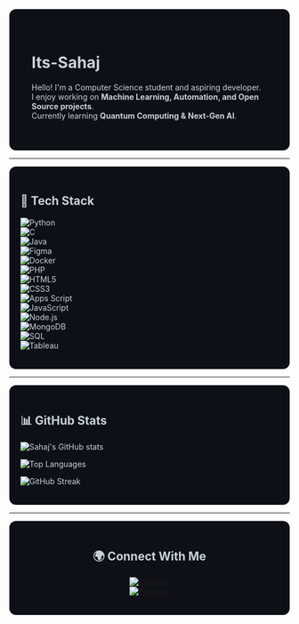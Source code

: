 <!-- Professional GitHub Profile README for Its-Sahaj -->

<div style="background-color:#0d1117; padding:40px; border-radius:12px; color:#c9d1d9">

# Its-Sahaj

Hello! I'm a Computer Science student and aspiring developer.  
I enjoy working on **Machine Learning, Automation, and Open Source projects**.  
Currently learning **Quantum Computing & Next-Gen AI**.

</div>

---

<div style="background-color:#0d1117; padding:20px; border-radius:12px; color:#c9d1d9">

## 🔧 Tech Stack

![Python](https://img.shields.io/badge/Python-000000?style=for-the-badge&logo=python&logoColor=3776AB)  
![C](https://img.shields.io/badge/C-000000?style=for-the-badge&logo=c&logoColor=A8B9CC)  
![Java](https://img.shields.io/badge/Java-000000?style=for-the-badge&logo=java&logoColor=007396)  
![Figma](https://img.shields.io/badge/Figma-000000?style=for-the-badge&logo=figma&logoColor=F24E1E)  
![Docker](https://img.shields.io/badge/Docker-000000?style=for-the-badge&logo=docker&logoColor=2496ED)  
![PHP](https://img.shields.io/badge/PHP-000000?style=for-the-badge&logo=php&logoColor=777BB4)  
![HTML5](https://img.shields.io/badge/HTML5-000000?style=for-the-badge&logo=html5&logoColor=E34F26)  
![CSS3](https://img.shields.io/badge/CSS3-000000?style=for-the-badge&logo=css3&logoColor=1572B6)  
![Apps Script](https://img.shields.io/badge/AppsScript-000000?style=for-the-badge&logo=googlescripts&logoColor=4285F4)  
![JavaScript](https://img.shields.io/badge/JavaScript-000000?style=for-the-badge&logo=javascript&logoColor=F7DF1E)  
![Node.js](https://img.shields.io/badge/Node.js-000000?style=for-the-badge&logo=node.js&logoColor=339933)  
![MongoDB](https://img.shields.io/badge/MongoDB-000000?style=for-the-badge&logo=mongodb&logoColor=47A248)  
![SQL](https://img.shields.io/badge/SQL-000000?style=for-the-badge&logo=mysql&logoColor=4479A1)  
![Tableau](https://img.shields.io/badge/Tableau-000000?style=for-the-badge&logo=tableau&logoColor=E97627)

</div>

---

<div style="background-color:#0d1117; padding:20px; border-radius:12px; color:#c9d1d9">

## 📊 GitHub Stats

<div align="left">

![Sahaj's GitHub stats](https://github-readme-stats.vercel.app/api?username=Its-Sahaj&show_icons=true&theme=radical&hide_border=true&bg_color=0d1117&title_color=58a6ff&icon_color=58a6ff&text_color=c9d1d9)  

![Top Languages](https://github-readme-stats.vercel.app/api/top-langs/?username=Its-Sahaj&layout=compact&theme=radical&hide_border=true&bg_color=0d1117&title_color=58a6ff&text_color=c9d1d9)  

![GitHub Streak](https://streak-stats.demolab.com?user=Its-Sahaj&theme=radical&hide_border=true&background=0d1117&ring=58a6ff&fire=58a6ff&currStreakLabel=58a6ff)  

</div>
</div>

---

<div style="background-color:#0d1117; padding:20px; border-radius:12px; color:#c9d1d9" align="center">

## 🌍 Connect With Me

[![LinkedIn](https://img.shields.io/badge/LinkedIn-0d1117?style=for-the-badge&logo=linkedin&logoColor=0A66C2)](https://linkedin.com/in/charanjeetsingh01)  
[![Portfolio](https://img.shields.io/badge/Portfolio-0d1117?style=for-the-badge&logo=vercel&logoColor=58a6ff)](https://yourportfolio.com)

</div>
